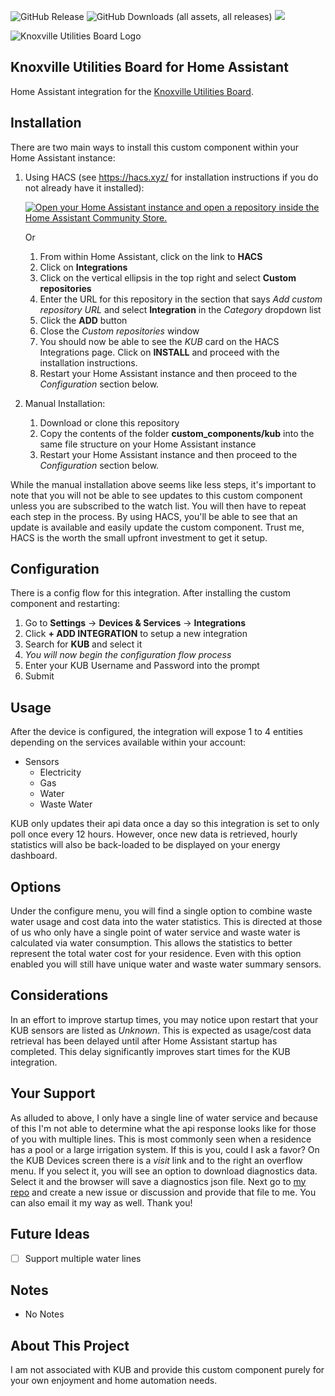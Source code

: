 ![GitHub Release](https://img.shields.io/github/v/release/jackjpowell/hass-kub)
![GitHub Downloads (all assets, all releases)](https://img.shields.io/github/downloads/jackjpowell/hass-kub/total)
<a href="#"><img src="https://img.shields.io/maintenance/yes/2024.svg"></a>

<picture>
  <source media="(prefers-color-scheme: dark)" srcset="https://brands.home-assistant.io/kub/logo.png">
  <img alt="Knoxville Utilities Board Logo" src="https://brands.home-assistant.io/kub/logo.png">
</picture>

## Knoxville Utilities Board for Home Assistant

Home Assistant integration for the [Knoxville Utilities Board](https://www.kub.org/).

## Installation

There are two main ways to install this custom component within your Home Assistant instance:

1. Using HACS (see https://hacs.xyz/ for installation instructions if you do not already have it installed):

    [![Open your Home Assistant instance and open a repository inside the Home Assistant Community Store.](https://my.home-assistant.io/badges/hacs_repository.svg)](https://my.home-assistant.io/redirect/hacs_repository/?owner=JackJPowell&repository=hass-kub&category=Integration)

   Or
   
   1. From within Home Assistant, click on the link to **HACS**
   2. Click on **Integrations**
   3. Click on the vertical ellipsis in the top right and select **Custom repositories**
   4. Enter the URL for this repository in the section that says _Add custom repository URL_ and select **Integration** in the _Category_ dropdown list
   5. Click the **ADD** button
   6. Close the _Custom repositories_ window
   7. You should now be able to see the _KUB_ card on the HACS Integrations page. Click on **INSTALL** and proceed with the installation instructions.
   8. Restart your Home Assistant instance and then proceed to the _Configuration_ section below.

3. Manual Installation:
   1. Download or clone this repository
   2. Copy the contents of the folder **custom_components/kub** into the same file structure on your Home Assistant instance
   3. Restart your Home Assistant instance and then proceed to the _Configuration_ section below.

While the manual installation above seems like less steps, it's important to note that you will not be able to see updates to this custom component unless you are subscribed to the watch list. You will then have to repeat each step in the process. By using HACS, you'll be able to see that an update is available and easily update the custom component. Trust me, HACS is the worth the small upfront investment to get it setup.

## Configuration

There is a config flow for this integration. After installing the custom component and restarting:

1. Go to **Settings** -> **Devices & Services** -> **Integrations**
2. Click **+ ADD INTEGRATION** to setup a new integration
3. Search for **KUB** and select it
4. _You will now begin the configuration flow process_
5. Enter your KUB Username and Password into the prompt
6. Submit

## Usage

After the device is configured, the integration will expose 1 to 4 entities depending on the services available within your account:

- Sensors
  - Electricity
  - Gas
  - Water
  - Waste Water

KUB only updates their api data once a day so this integration is set to only poll once every 12 hours. However, once new data is retrieved, hourly statistics will also be back-loaded to be displayed on your energy dashboard.

## Options

Under the configure menu, you will find a single option to combine waste water usage and cost data into the water statistics. This is directed at those of us who only have a single point of water service and waste water is calculated via water consumption. This allows the statistics to better represent the total water cost for your residence. Even with this option enabled you will still have unique water and waste water summary sensors.

## Considerations

In an effort to improve startup times, you may notice upon restart that your KUB sensors are listed as _Unknown_. This is expected as usage/cost data retrieval has been delayed until after Home Assistant startup has completed. This delay significantly improves start times for the KUB integration.

## Your Support

As alluded to above, I only have a single line of water service and because of this I'm not able to determine what the api response looks like for those of you with multiple lines. This is most commonly seen when a residence has a pool or a large irrigation system. If this is you, could I ask a favor? On the KUB Devices screen there is a _visit_ link and to the right an overflow menu. If you select it, you will see an option to download diagnostics data. Select it and the browser will save a diagnostics json file. Next go to [my repo](https://github.com/JackJPowell/hass-kub) and create a new issue or discussion and provide that file to me. You can also email it my way as well. Thank you!

## Future Ideas

- [ ] Support multiple water lines

## Notes

- No Notes

## About This Project

I am not associated with KUB and provide this custom component purely for your own enjoyment and home automation needs.
